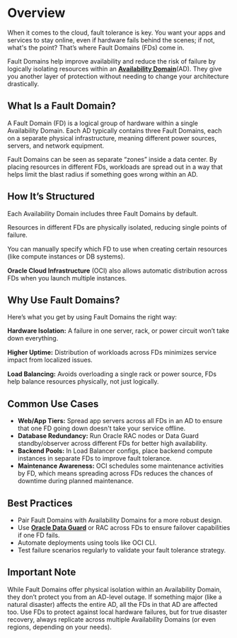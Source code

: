 # Overview
When it comes to the cloud, fault tolerance is key. You want your apps and services to stay online, even if hardware fails behind the scenes; if not, what's the point? That’s where Fault Domains (FDs) come in. <p style="margin-bottom: 15px;">Fault Domains help improve availability and reduce the risk of failure by logically isolating resources within an [**Availability Domain**](https://github.com/momo1231-for/My-Notes/blob/main/Cloud/Oracle/Oracle%20Availability%20Domains.md)(AD). They give you another layer of protection without needing to change your architecture drastically.</p>
## What Is a Fault Domain?
A Fault Domain (FD) is a logical group of hardware within a single Availability Domain. Each AD typically contains three Fault Domains, each on a separate physical infrastructure, meaning different power sources, servers, and network equipment.<p style="margin-bottom: 15px;">Fault Domains can be seen as separate “zones” inside a data center. By placing resources in different FDs, workloads are spread out in a way that helps limit the blast radius if something goes wrong within an AD.</p>
## How It’s Structured
Each Availability Domain includes three Fault Domains by default.<p style="margin-bottom: 15px;">Resources in different FDs are physically isolated, reducing single points of failure.</p><p style="margin-bottom: 15px;">You can manually specify which FD to use when creating certain resources (like compute instances or DB systems).</p><p style="margin-bottom: 15px;">**Oracle Cloud Infrastructure** (OCI) also allows automatic distribution across FDs when you launch multiple instances.
## Why Use Fault Domains?
Here’s what you get by using Fault Domains the right way:<p style="margin-bottom: 15px;">**Hardware Isolation:** A failure in one server, rack, or power circuit won’t take down everything.</p><p style="margin-bottom: 15px;">**Higher Uptime:** Distribution of workloads across FDs minimizes service impact from localized issues.</p><p style="margin-bottom: 15px;">**Load Balancing:** Avoids overloading a single rack or power source, FDs help balance resources physically, not just logically.</p>
## Common Use Cases
- **Web/App Tiers:** Spread app servers across all FDs in an AD to ensure that one FD going down doesn't take your service offline.
- **Database Redundancy:** Run Oracle RAC nodes or Data Guard standby/observer across different FDs for better high availability.
- **Backend Pools:** In Load Balancer configs, place backend compute instances in separate FDs to improve fault tolerance.
- **Maintenance Awareness:** OCI schedules some maintenance activities by FD, which means spreading across FDs reduces the chances of downtime during planned maintenance.
## Best Practices
- Pair Fault Domains with Availability Domains for a more robust design.
- Use [**Oracle Data Guard**](https://github.com/momo1231-for/My-Notes/blob/main/Cloud/Oracle/Oracle%20Data%20Guard.md) or RAC across FDs to ensure failover capabilities if one FD fails.
- Automate deployments using tools like OCI CLI.
- Test failure scenarios regularly to validate your fault tolerance strategy.
## Important Note
While Fault Domains offer physical isolation within an Availability Domain, they don’t protect you from an AD-level outage. If something major (like a natural disaster) affects the entire AD, all the FDs in that AD are affected too.
Use FDs to protect against local hardware failures, but for true disaster recovery, always replicate across multiple Availability Domains (or even regions, depending on your needs).
